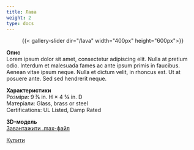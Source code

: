 ```yaml
---
title: Лава
weight: 2
type: docs
---
```


<center>
{{< gallery-slider dir="/lava" width="400px" height="600px">}}</center>

**Опис**\
Lorem ipsum dolor sit amet, consectetur adipiscing elit. Nulla at pretium odio. Interdum et malesuada fames ac ante ipsum primis in faucibus. Aenean vitae ipsum neque. Nulla et dictum velit, in rhoncus est. Ut at posuere ante. Sed sed hendrerit neque.

**Характеристики**\
Розміри: 9 ⅞ in. H × 4 ⅝ in. D\
Матеріали: Glass, brass or steel\
Certifications: UL Listed, Damp Rated

**3D-модель**\
[Завантажити .max-файл](dzerkalo.max)

<a href=/ class="not-prose font-medium cursor-pointer px-6 py-3 rounded-full text-center text-white inline-block bg-primary-600 hover:bg-primary-700 focus:outline-none focus:ring-4 focus:ring-primary-300 dark:bg-primary-600 dark:hover:bg-primary-700 dark:focus:ring-primary-800 transition-all ease-in duration-200">Купити</a>

